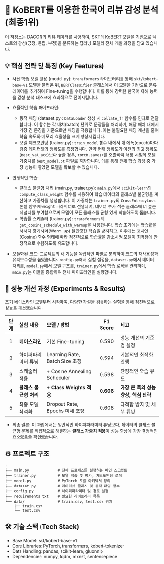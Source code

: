 # 📝 KoBERT를 이용한 한국어 리뷰 감성 분석 (최종1위)
 


이 저장소는 DACON의 리뷰 데이터를 사용하여, SKT의 KoBERT 모델을 기반으로 텍스트의 감성(긍정, 중립, 부정)을 분류하는 딥러닝 모델의 전체 개발 과정을 담고 있습니다.


## 💡 핵심 전략 및 특징 (Key Features)

* 사전 학습 모델 활용 (model.py):
  `transformers` 라이브러리를 통해 `skt/kobert-base-v1` 모델을 불러온 뒤, `BERTClassifier` 클래스에서 이 모델을 기반으로 분류 레이어를 추가하여 Fine-tuning을 수행합니다. 이를 통해 강력한 한국어 이해 능력을 감성 분석 태스크에 효과적으로 전이시킵니다.

* 효율적인 학습 파이프라인:
  - 동적 패딩 (dataset.py): `DataLoader` 생성 시 `collate_fn` 함수를 인자로 전달합니다. 이 함수는 각 배치(batch) 단위로 문장들을 처리하며, 해당 배치 내에서 가장 긴 문장을 기준으로만 패딩을 적용합니다. 이는 불필요한 패딩 계산을 줄여 학습 속도와 메모리 효율성을 크게 향상시킵니다.
  - 모델 체크포인팅 (trainer.py): `train_model` 함수 내에서 매 에폭(epoch)마다 검증 데이터셋의 정확도를 측정합니다. 만약 현재 정확도가 이전의 최고 정확도(`best_val_acc`)보다 높을 경우, `torch.save()`를 호출하여 해당 시점의 모델 가중치를 `best_model.pt` 파일로 저장합니다. 이를 통해 전체 학습 과정 중 가장 성능이 좋았던 모델을 확보할 수 있습니다.

* 안정적인 학습:
  - 클래스 불균형 처리 (main.py, trainer.py): `main.py`에서 `scikit-learn`의 `compute_class_weight` 함수를 사용하여 학습 데이터의 클래스별 불균형을 계산하고 가중치를 생성합니다. 이 가중치는 `trainer.py`의 `CrossEntropyLoss` 손실 함수에 `weight` 파라미터로 전달되어, 데이터 수가 적은 클래스에 더 높은 페널티를 부여함으로써 모델이 모든 클래스를 균형 있게 학습하도록 돕습니다.
  - 학습률 스케줄러 (trainer.py): `transformers`의 `get_cosine_schedule_with_warmup`을 사용합니다. 학습 초기에는 학습률을 서서히 증가시켜(Warm-up) 불안정한 학습을 방지하고, 이후에는 코사인(Cosine) 함수 형태에 따라 점진적으로 학습률을 감소시켜 모델이 최적점에 안정적으로 수렴하도록 유도합니다.

* 모듈화된 코드:
  프로젝트의 각 기능을 독립적인 파일로 분리하여 코드의 재사용성과 유지보수성을 높였습니다. `config.py`에서 실험 설정을, `dataset.py`에서 데이터 처리를, `model.py`에서 모델 구조를, `trainer.py`에서 학습 로직을 관리하며, `main.py`는 이들을 종합하여 전체 파이프라인을 실행합니다.


## 🚀 성능 개선 과정 (Experiments & Results)


초기 베이스라인 모델부터 시작하여, 다양한 가설을 검증하는 실험을 통해 점진적으로 성능을 개선했습니다.

| 단계 | 실험 내용                 | 모델 / 방법                      | F1 Score | 비고                               |
|:----:|:--------------------------|:---------------------------------|:--------:|:-----------------------------------|
|  1   | **베이스라인** | 기본 Fine-tuning                 |  0.590   | 성능 개선의 기준점 설정            |
|  2   | 하이퍼파라미터 튜닝       | Learning Rate, Batch Size 조정   |  0.594   | 기본적인 최적화 진행               |
|  3   | 스케줄러 적용             | + Cosine Annealing Scheduler     |  0.598   | 안정적인 학습 유도                 |
|  4   | **클래스 불균형 처리** | **+ Class Weights 적용** |  **0.606** | **가장 큰 폭의 성능 향상, 핵심 전략** |
|  5   | 최종 모델 최적화          | Dropout Rate, Epochs 미세 조정   |  0.608   | 과적합 방지 및 세부 튜닝           |

* 최종 결론: 이 과업에서는 일반적인 하이퍼파라미터 튜닝보다, 데이터의 클래스 불균형 문제를 직접적으로 해결하는 **클래스 가중치 적용**이 성능 향상에 가장 결정적인 요소였음을 확인했습니다.





 ## ⚙️ 프로젝트 구조

    .
    ├── main.py             # 전체 프로세스를 실행하는 메인 스크립트
    ├── trainer.py          # 모델 학습 및 평가, 체크포인팅 로직
    ├── model.py            # PyTorch 모델 아키텍처 정의
    ├── dataset.py          # 데이터셋 클래스 및 동적 패딩 함수
    ├── config.py           # 하이퍼파라미터 및 경로 설정
    ├── requirements.txt    # 필요한 라이브러리 목록
    └── data/               # train.csv, test.csv 위치
        ├── train.csv
        └── test.csv



 ## 🛠️ 기술 스택 (Tech Stack)

* Base Model: skt/kobert-base-v1
* Core Libraries: PyTorch, transformers, kobert-tokenizer
* Data Handling: pandas, scikit-learn, gluonnlp
* Dependencies: numpy, tqdm, mxnet, sentencepiece
